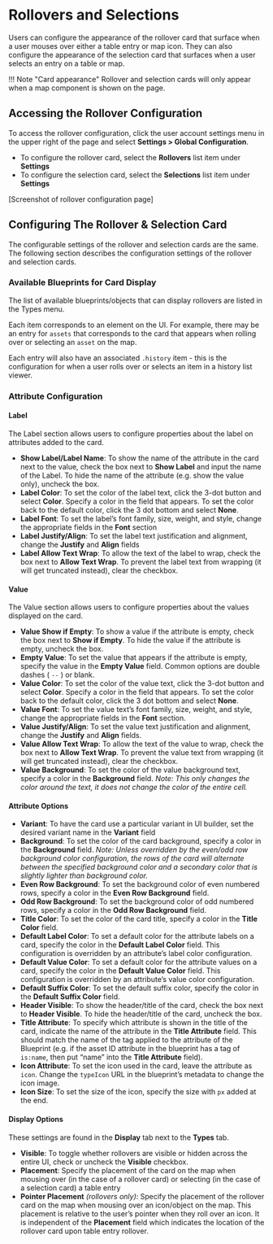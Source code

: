 # Rollovers and Selections

Users can configure the appearance of the rollover card that surface when a user mouses over either a table entry or map icon. They can also configure the appearance of the selection card that surfaces when a user selects an entry on a table or map.

!!! Note "Card appearance"
    Rollover and selection cards will only appear when a map component is shown on the page.

## Accessing the Rollover Configuration

To access the rollover configuration, click the user account settings menu in the upper right of the page and select **Settings > Global Configuration**. 

* To configure the rollover card, select the **Rollovers** list item under **Settings**
* To configure the selection card, select the **Selections** list item under **Settings**

[Screenshot of rollover configuration page]

## Configuring The Rollover & Selection Card

The configurable settings of the rollover and selection cards are the same. The following section describes the configuration settings of the rollover and selection cards.

### Available Blueprints for Card Display

The list of available blueprints/objects that can display rollovers are listed in the Types menu.

Each item corresponds to an element on the UI. For example, there may be an entry for `assets` that corresponds to the card that appears when rolling over or selecting an `asset` on the map. 

Each entry will also have an associated `.history` item - this is the configuration for when a user rolls over or selects an item in a history list viewer.

### Attribute Configuration

#### Label

The Label section allows users to configure properties about the label on attributes added to the card.

* **Show Label/Label Name**: To show the name of the attribute in the card next to the value, check the box next to **Show Label** and input the name of the Label. To hide the name of the attribute (e.g. show the value only), uncheck the box.
* **Label Color**: To set the color of the label text, click the 3-dot button and select **Color**. Specify a color in the field that appears. To set the color back to the default color, click the 3 dot bottom and select **None**.
* **Label Font**: To set the label’s font family, size, weight, and style, change the appropriate fields in the **Font** section
* **Label Justify/Align**: To set the label text justification and alignment, change the **Justify** and **Align** fields
* **Label Allow Text Wrap**: To allow the text of the label to wrap, check the box next to **Allow Text Wrap**. To prevent the label text from wrapping (it will get truncated instead), clear the checkbox.

#### Value

The Value section allows users to configure properties about the values displayed on the card.

* **Value Show if Empty**: To show a value if the attribute is empty, check the box next to **Show if Empty**. To hide the value if the attribute is empty, uncheck the box.
* **Empty Value**: To set the value that appears if the attribute is empty, specify the value in the **Empty Value** field. Common options are double dashes ( `--` ) or blank.
* **Value Color**: To set the color of the value text, click the 3-dot button and select **Color**. Specify a color in the field that appears. To set the color back to the default color, click the 3 dot bottom and select **None**.
* **Value Font**: To set the value text’s font family, size, weight, and style, change the appropriate fields in the **Font** section.
* **Value Justify/Align**: To set the value text justification and alignment, change the **Justify** and **Align** fields.
* **Value Allow Text Wrap**: To allow the text of the value to wrap, check the box next to **Allow Text Wrap**. To prevent the value text from wrapping (it will get truncated instead), clear the checkbox.
* **Value Background**: To set the color of the value background text, specify a color in the **Background** field. *Note: This only changes the color around the text, it does not change the color of the entire cell.*

#### Attribute Options

* **Variant**: To have the card use a particular variant in UI builder, set the desired variant name in the **Variant** field
* **Background**: To set the color of the card background, specify a color in the **Background** field. *Note: Unless overridden by the even/odd row background color configuration, the rows of the card will alternate between the specified background color and a secondary color that is slightly lighter than background color.*
* **Even Row Background**: To set the background color of even numbered rows, specify a color in the **Even Row Background** field.
* **Odd Row Background**: To set the background color of odd numbered rows, specify a color in the **Odd Row Background** field.
* **Title Color**: To set the color of the card title, specify a color in the **Title Color** field.
* **Default Label Color**: To set a default color for the attribute labels on a card, specify the color in the **Default Label Color** field. This configuration is overridden by an attribute’s label color configuration.
* **Default Value Color**: To set a default color for the attribute values on a card, specify the color in the **Default Value Color** field. This configuration is overridden by an attribute’s value color configuration.
* **Default Suffix Color**: To set the default suffix color, specify the color in the **Default Suffix Color** field.
* **Header Visible**: To show the header/title of the card, check the box next to **Header Visible**. To hide the header/title of the card, uncheck the box.
* **Title Attribute**: To specify which attribute is shown in the title of the card, indicate the name of the attribute in the **Title Attribute** field. This should match the name of the tag applied to the attribute of the Blueprint (e.g. if the asset ID attribute in the blueprint has a tag of `is:name`, then put “name” into the **Title Attribute** field).
* **Icon Attribute**: To set the icon used in the card, leave the attribute as `icon`. Change the `typeIcon` URL in the blueprint’s metadata to change the icon image.
* **Icon Size**: To set the size of the icon, specify the size with `px` added at the end.

#### Display Options

These settings are found in the **Display** tab next to the **Types** tab.

* **Visible**: To toggle whether rollovers are visible or hidden across the entire UI, check or uncheck the **Visible** checkbox.
* **Placement**: Specify the placement of the card on the map when mousing over (in the case of a rollover card) or selecting (in the case of a selection card) a table entry
* **Pointer Placement** *(rollovers only)*: Specify the placement of the rollover card on the map when mousing over an icon/object on the map. This placement is relative to the user’s pointer when they roll over an icon. It is independent of the **Placement** field which indicates the location of the rollover card upon table entry rollover.

